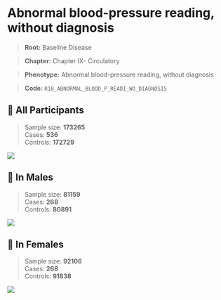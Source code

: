 # Abnormal blood-pressure reading, without diagnosis

> **Root:** Baseline Disease  

> **Chapter:** Chapter IX- Circulatory  

> **Phenotype:** Abnormal blood-pressure reading, without diagnosis  

> **Code:** `R18_ABNORMAL_BLOOD_P_READI_WO_DIAGNOSIS`

## 🧪 All Participants  
> Sample size: **173265**  
> Cases: **536**  
> Controls: **172729**
<img src="/Disease/Figures/ALL/Baseline/R18_ABNORMAL_BLOOD_P_READI_WO_DIAGNOSIS.png"/>
<CsvTable src="/public/Disease/Data/ALL/Baseline/LG_R18_ABNORMAL_BLOOD_P_READI_WO_DIAGNOSIS.csv" label="🔍 View full results" />

## 👨 In Males  
> Sample size: **81159**  
> Cases: **268**  
> Controls: **80891**
<img src="/Disease/Figures/Male/Baseline/R18_ABNORMAL_BLOOD_P_READI_WO_DIAGNOSIS.png"/>
<CsvTable src="/public/Disease/Data/Male/Baseline/LG_R18_ABNORMAL_BLOOD_P_READI_WO_DIAGNOSIS.csv" label="🔍 View full results" />

## 👩 In Females  
> Sample size: **92106**  
> Cases: **268**  
> Controls: **91838**
<img src="/Disease/Figures/Female/Baseline/R18_ABNORMAL_BLOOD_P_READI_WO_DIAGNOSIS.png"/>
<CsvTable src="/public/Disease/Data/Female/Baseline/LG_R18_ABNORMAL_BLOOD_P_READI_WO_DIAGNOSIS.csv" label="🔍 View full results" />
